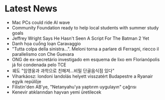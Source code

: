 # Latest News
-  Mac PCs could ride AI wave
-  Community Foundation ready to help local students with summer study goals
-  Jeffrey Wright Says He Hasn't Seen A Script For The Batman 2 Yet
-  Danh họa cuồng loạn Caravaggio
-  "Tutta colpa della sinistra...". Meloni torna a parlare di Ferragni, riecco il parallelismo con Che Guevara
-  ONG de ex-secretário investigado em esquema de lixo em Florianópolis já foi condenada pelo TCE
-  궤도 "임영웅과 과학으로 친해져…비밀 단골음식점 있다"
-  Viharkáosz: londoni landolás helyett visszatért Budapestre a Ryanair egyik repülője
-  Filistin'den AB'ye, "Netanyahu'ya yaptırım uygulayın" çağrısı
-  Kenevir atıklarından hayvan yemi üretilecek

